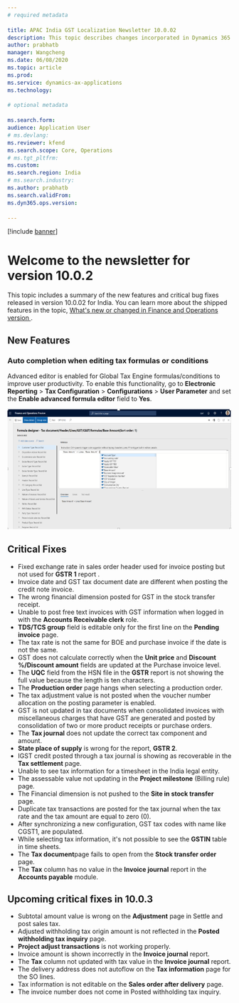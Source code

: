 ```yaml
---
# required metadata

title: APAC India GST Localization Newsletter 10.0.02
description: This topic describes changes incorporated in Dynamics 365 Finance version 10.0.02.
author: prabhatb
manager: Wangcheng
ms.date: 06/08/2020
ms.topic: article
ms.prod: 
ms.service: dynamics-ax-applications
ms.technology: 

# optional metadata

ms.search.form: 
audience: Application User
# ms.devlang: 
ms.reviewer: kfend
ms.search.scope: Core, Operations
# ms.tgt_pltfrm: 
ms.custom: 
ms.search.region: India
# ms.search.industry: 
ms.author: prabhatb
ms.search.validFrom: 
ms.dyn365.ops.version: 

---
```

[!include [banner](../includes/banner.md)]

# Welcome to the newsletter for version 10.0.2

This topic includes a summary of the new features and critical bug fixes released in version 10.0.02 for India. You can learn more about the shipped features in the topic, [ What's new or changed in Finance and Operations version ](../../fin-and-ops/get-started/whats-new-changed-10-0-2.md).

## New Features
### Auto completion when editing tax formulas or conditions
Advanced editor is enabled for Global Tax Engine formulas/conditions to improve user productivity. To enable this functionality, go to **Electronic Reporting** > **Tax Configuration** > **Configurations** > **User Parameter** and set the **Enable advanced formula editor** field to **Yes**.

 ![](media/GST-advance-editor-1-10-0-02.PNG)

## Critical Fixes 

- Fixed exchange rate in sales order header used for invoice posting but not used for **GSTR 1** report .
-	Invoice date and GST tax document date are different when posting the credit note invoice. 
-	The wrong financial dimension posted for GST in the stock transfer receipt. 
-	Unable to post free text invoices with GST information when logged in with the **Accounts Receivable clerk** role. 
-	**TDS/TCS group** field is editable only for the first line on the **Pending invoice** page.  
-	The tax rate is not the same for BOE and purchase invoice if the date is not the same.
-	GST does not calculate correctly when the **Unit price** and **Discount %/Discount amount** fields are updated at the Purchase invoice level.
-	The **UQC** field from the HSN file in the **GSTR** report is not showing the full value because the length is ten characters.
-	The **Production order** page hangs when selecting a production order.
-	The tax adjustment value is not posted when the voucher number allocation on the posting parameter is enabled.
-	GST is not updated in tax documents when consolidated invoices with miscellaneous charges that have GST are generated and posted 
  by consolidation of two or more product receipts or purchase orders.  
-	The **Tax journal** does not update the correct tax component and amount.  
-	**State place of supply** is wrong for the report, **GSTR 2**.
-	IGST credit posted through a tax journal is showing as recoverable in the **Tax settlement** page. 
-	Unable to see tax information for a timesheet in the India legal entity.
-	The assessable value not updating in the **Project milestone** (Billing rule) page.
-	The Financial dimension is not pushed to the **Site in stock transfer** page.
-	Duplicate tax transactions are posted for the tax journal when the tax rate and the tax amount are equal to zero (0). 
-	After synchronizing a new configuration, GST tax codes with name like CGST1, are populated.
-	While selecting tax information, it's not possible to see the **GSTIN** table in time sheets.
-	The **Tax document**page fails to open from the **Stock transfer order** page. 
-	The **Tax** column has no value in the **Invoice journal** report in the **Accounts payable** module.

## Upcoming critical fixes in 10.0.3 

- Subtotal amount value is wrong on the **Adjustment** page in Settle and post sales tax.
-	Adjusted withholding tax origin amount is not reflected in the **Posted withholding tax inquiry** page.
-	**Project adjust transactions** is not working properly.
-	Invoice amount is shown incorrectly in the **Invoice journal** report.
-	The **Tax** column not updated with tax value in the **Invoice journal** report.
-	The delivery address does not autoflow on the **Tax information** page for the SO lines.
-	Tax information is not editable on the **Sales order after delivery** page.
-	The invoice number does not come in Posted withholding tax inquiry.
 
